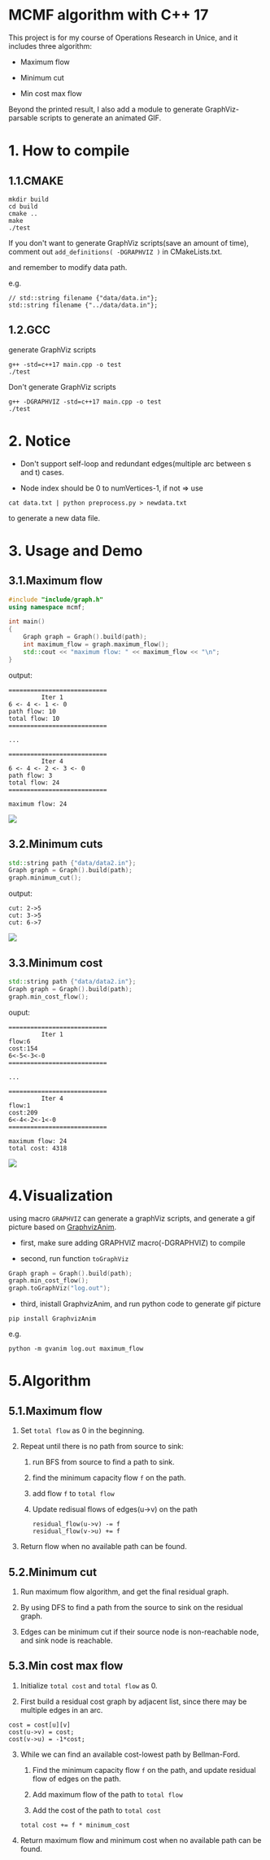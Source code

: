 <!--
 * @Author: Lin Sinan
 * @Github: https://github.com/linsinan1995
 * @Email: mynameisxiaou@gmail.com
 * @LastEditors: Lin Sinan
 * @Description: 
 *               
 *               
 *               
--> 
# MCMF algorithm with C++ 17

This project is for my course of Operations Research in Unice, and it includes three algorithm:

- Maximum flow

- Minimum cut

- Min cost max flow

Beyond the printed result, I also add a module to generate GraphViz-parsable scripts to generate an animated GIF.

# 1. How to compile

## 1.1.CMAKE

```
mkdir build
cd build
cmake ..
make
./test
```

If you don't want to generate GraphViz scripts(save an amount of time), comment out `add_definitions( -DGRAPHVIZ )` in CMakeLists.txt.

and remember to modify data path.

e.g.
```
// std::string filename {"data/data.in"};
std::string filename {"../data/data.in"};
```
## 1.2.GCC

generate GraphViz scripts

```
g++ -std=c++17 main.cpp -o test
./test
```

Don't generate GraphViz scripts
```
g++ -DGRAPHVIZ -std=c++17 main.cpp -o test
./test
```


# 2. Notice

- Don't support self-loop and redundant edges(multiple arc between s and t) cases.

- Node index should be 0 to numVertices-1, if not => use

```
cat data.txt | python preprocess.py > newdata.txt
```

to generate a new data file.

# 3. Usage and Demo

## 3.1.Maximum flow

```cpp
#include "include/graph.h"
using namespace mcmf;

int main()
{
    Graph graph = Graph().build(path);
    int maximum_flow = graph.maximum_flow();
    std::cout << "maximum flow: " << maximum_flow << "\n";
}
```

output:
```
===========================
         Iter 1
6 <- 4 <- 1 <- 0
path flow: 10
total flow: 10
===========================

...

===========================
         Iter 4
6 <- 4 <- 2 <- 3 <- 0
path flow: 3
total flow: 24
===========================

maximum flow: 24
```

![](pic/maximum_flow.gif)


## 3.2.Minimum cuts

```cpp
std::string path {"data/data2.in"};
Graph graph = Graph().build(path);
graph.minimum_cut();
```

output:
```
cut: 2->5
cut: 3->5
cut: 6->7
```

![](pic/minimum_cut.gif)

## 3.3.Minimum cost


```cpp
std::string path {"data/data2.in"};
Graph graph = Graph().build(path);
graph.min_cost_flow();
```

ouput:
```
===========================
         Iter 1
flow:6
cost:154
6<-5<-3<-0
===========================

...

===========================
         Iter 4
flow:1
cost:209
6<-4<-2<-1<-0
===========================

maximum flow: 24
total cost: 4318
```

![](pic/maximum_flow.gif)

# 4.Visualization

using macro `GRAPHVIZ` can generate a graphViz scripts, and generate a gif picture based on [GraphvizAnim](https://github.com/mapio/GraphvizAnim).

- first, make sure adding GRAPHVIZ macro(-DGRAPHVIZ) to compile

- second, run function `toGraphViz`

```cpp
Graph graph = Graph().build(path);
graph.min_cost_flow();
graph.toGraphViz("log.out");
```

- third, inistall GraphvizAnim, and run python code to generate gif picture

```
pip install GraphvizAnim
```

e.g.
```
python -m gvanim log.out maximum_flow
```

# 5.Algorithm

## 5.1.Maximum flow

1. Set `total flow` as 0 in the beginning.

2. Repeat until there is no path from source to sink:

    1) run BFS from source to find a path to sink.

    2) find the minimum capacity flow `f` on the path.

    3) add flow `f` to `total flow`

    4) Update redisual flows of edges(u->v) on the path
        ```
        residual_flow(u->v) -= f
        residual_flow(v->u) += f
        ```
3. Return flow when no available path can be found.

## 5.2.Minimum cut

1. Run maximum flow algorithm, and get the final residual graph.

2. By using DFS to find a path from the source to sink on the residual graph.

3. Edges can be minimum cut if their source node is non-reachable node, and sink node is reachable.

## 5.3.Min cost max flow


1. Initialize `total cost` and `total flow` as 0.

2. First build a residual cost graph by adjacent list, since there may be multiple edges in an arc.

```
cost = cost[u][v]
cost(u->v) = cost;
cost(v->u) = -1*cost;
```

3. While we can find an available cost-lowest path by Bellman-Ford.

    1) Find the minimum capacity flow `f` on the path, and update residual flow of edges on the path.

    2) Add maximum flow of the path to `total flow`

    3) Add the cost of the path to `total cost`
    ```
    total cost += f * minimum_cost
    ```

4. Return maximum flow and minimum cost when no available path can be found.


